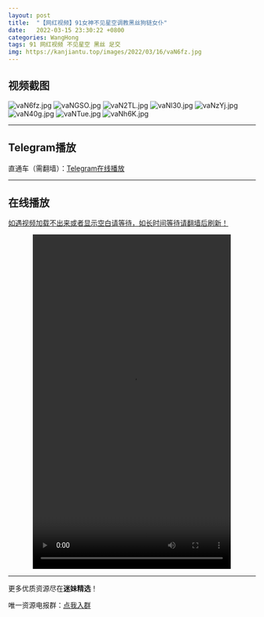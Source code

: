 ```yaml
---
layout: post
title:  "【网红视频】91女神不见星空调教黑丝狗链女仆"
date:   2022-03-15 23:30:22 +0800
categories: WangHong
tags: 91 网红视频 不见星空 黑丝 足交
img: https://kanjiantu.top/images/2022/03/16/vaN6fz.jpg
---
```



## 视频截图

![vaN6fz.jpg](https://kanjiantu.top/images/2022/03/16/vaN6fz.jpg)
![vaNGSO.jpg](https://kanjiantu.top/images/2022/03/16/vaNGSO.jpg)
![vaN2TL.jpg](https://kanjiantu.top/images/2022/03/16/vaN2TL.jpg)
![vaNl30.jpg](https://kanjiantu.top/images/2022/03/16/vaNl30.jpg)
![vaNzYj.jpg](https://kanjiantu.top/images/2022/03/16/vaNzYj.jpg)
![vaN40g.jpg](https://kanjiantu.top/images/2022/03/16/vaN40g.jpg)
![vaNTue.jpg](https://kanjiantu.top/images/2022/03/16/vaNTue.jpg)
![vaNh6K.jpg](https://kanjiantu.top/images/2022/03/16/vaNh6K.jpg)

* * *
## Telegram播放

直通车（需翻墙）：[Telegram在线播放](https://t.me/mimeijingxuan/57)

* * *
## 在线播放
<u>如遇视频加载不出来或者显示空白请等待，如长时间等待请翻墙后刷新！</u>
<center><video src="https://cdn.publer.io/uploads/videos/623a0527db279708ef8f3838/a75ea761539c346457b4f89061dc8267.mp4" width="80%" height="680px" controls="controls"></video></center>

* * *
更多优质资源尽在**迷妹精选**！

唯一资源电报群：[点我入群](https://t.me/mimeijingxuan)


